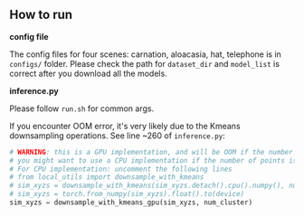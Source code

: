 ## How to run

**config file**

The config files for four scenes: carnation, aloacasia, hat, telephone is in `configs/` folder. Please check the path for `dataset_dir` and `model_list` is correct after you download all the models. 

**inference.py** 

Please follow `run.sh` for common args. 

If you encounter OOM error, it's very likely due to the Kmeans downsampling operations. See line ~260 of `inference.py`:

``` python
# WARNING: this is a GPU implementation, and will be OOM if the number of points is large
# you might want to use a CPU implementation if the number of points is large
# For CPU implementation: uncomment the following lines
# from local_utils import downsample_with_kmeans
# sim_xyzs = downsample_with_kmeans(sim_xyzs.detach().cpu().numpy(), num_cluster)
# sim_xyzs = torch.from_numpy(sim_xyzs).float().to(device)
sim_xyzs = downsample_with_kmeans_gpu(sim_xyzs, num_cluster)
```


